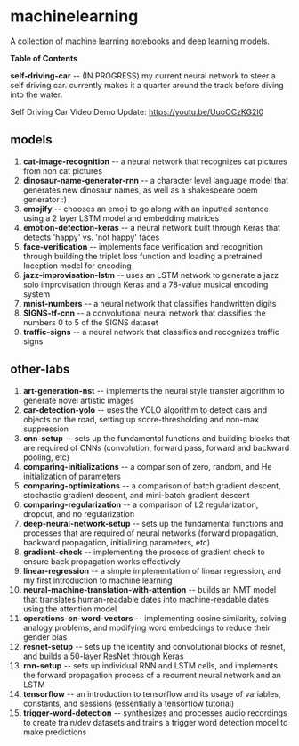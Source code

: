 # machinelearning

A collection of machine learning notebooks and deep learning models.

**Table of Contents**

**self-driving-car** -- (IN PROGRESS) my current neural network to steer a self driving car. currently makes it a quarter around the track before diving into the water. 

Self Driving Car Video Demo Update: https://youtu.be/UuoOCzKG2l0 

## models
1. **cat-image-recognition** -- a neural network that recognizes cat pictures from non cat pictures
2. **dinosaur-name-generator-rnn** -- a character level language model that generates new dinosaur names, as well as a shakespeare poem generator :)
3. **emojify** -- chooses an emoji to go along with an inputted sentence using a 2 layer LSTM model and embedding matrices
4. **emotion-detection-keras** -- a neural network built through Keras that detects 'happy' vs. 'not happy' faces
5. **face-verification** -- implements face verification and recognition through building the triplet loss function and loading a pretrained Inception model for encoding
6. **jazz-improvisation-lstm** -- uses an LSTM network to generate a jazz solo improvisation through Keras and a 78-value musical encoding system
7. **mnist-numbers** -- a neural network that classifies handwritten digits
8. **SIGNS-tf-cnn** -- a convolutional neural network that classifies the numbers 0 to 5 of the SIGNS dataset
9. **traffic-signs** -- a neural network that classifies and recognizes traffic signs

## other-labs
1. **art-generation-nst** -- implements the neural style transfer algorithm to generate novel artistic images
2. **car-detection-yolo** -- uses the YOLO algorithm to detect cars and objects on the road, setting up score-thresholding and non-max suppression
3. **cnn-setup** -- sets up the fundamental functions and building blocks that are required of CNNs (convolution, forward pass, forward and backward pooling, etc)
4. **comparing-initializations** -- a comparison of zero, random, and He initialization of parameters
5. **comparing-optimizations** -- a comparison of batch gradient descent, stochastic gradient descent, and mini-batch gradient descent
6. **comparing-regularization** -- a comparison of L2 regularization, dropout, and no regularization
7. **deep-neural-network-setup** -- sets up the fundamental functions and processes that are required of neural networks (forward propagation, backward propagation, initializing parameters, etc)
8. **gradient-check** -- implementing the process of gradient check to ensure back propagation works effectively
9. **linear-regression** -- a simple implementation of linear regression, and my first introduction to machine learning
10. **neural-machine-translation-with-attention** -- builds an NMT model that translates human-readable dates into machine-readable dates using the attention model
11. **operations-on-word-vectors** -- implementing cosine similarity, solving analogy problems, and modifying word embeddings to reduce their gender bias
12. **resnet-setup** -- sets up the identity and convolutional blocks of resnet, and builds a 50-layer ResNet through Keras
13. **rnn-setup** -- sets up individual RNN and LSTM cells, and implements the forward propagation process of a recurrent neural network and an LSTM
14. **tensorflow** -- an introduction to tensorflow and its usage of variables, constants, and sessions (essentially a tensorflow tutorial)
15. **trigger-word-detection** -- synthesizes and processes audio recordings to create train/dev datasets and trains a trigger word detection model to make predictions
